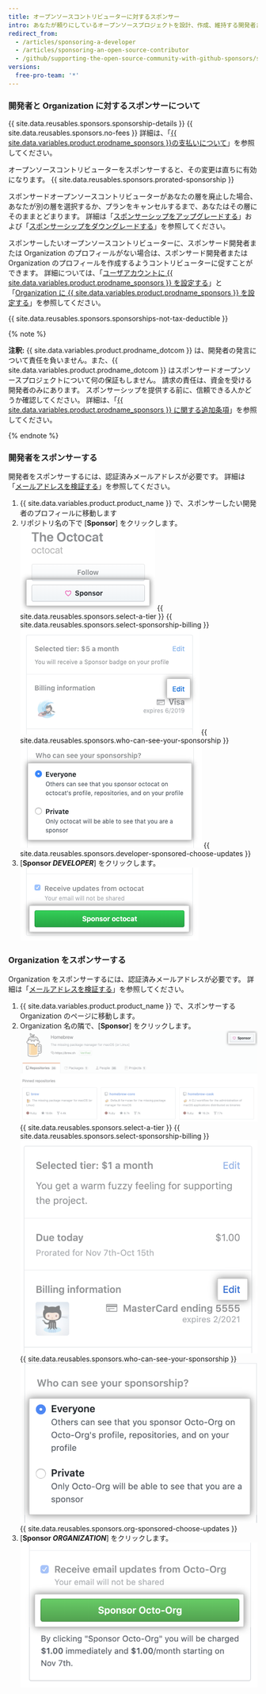 ```yaml
---
title: オープンソースコントリビューターに対するスポンサー
intro: あなたが頼りにしているオープンソースプロジェクトを設計、作成、維持する開発者または Organization に対して、毎月定期的に支払いをすることができます。
redirect_from:
  - /articles/sponsoring-a-developer
  - /articles/sponsoring-an-open-source-contributor
  - /github/supporting-the-open-source-community-with-github-sponsors/sponsoring-a-developer
versions:
  free-pro-team: '*'
---
```


### 開発者と Organization に対するスポンサーについて

{{ site.data.reusables.sponsors.sponsorship-details }} {{ site.data.reusables.sponsors.no-fees }} 詳細は、「[{{ site.data.variables.product.prodname_sponsors }}の支払いについて](/articles/about-billing-for-github-sponsors)」を参照してください。

オープンソースコントリビューターをスポンサーすると、その変更は直ちに有効になります。 {{ site.data.reusables.sponsors.prorated-sponsorship }}

スポンサードオープンソースコントリビューターがあなたの層を廃止した場合、あなたが別の層を選択するか、プランをキャンセルするまで、あなたはその層にそのままとどまります。 詳細は「[スポンサーシップをアップグレードする](/articles/upgrading-a-sponsorship)」および「[スポンサーシップをダウングレードする](/articles/downgrading-a-sponsorship)」を参照してください。

スポンサーしたいオープンソースコントリビューターに、スポンサード開発者または Organization のプロフィールがない場合は、スポンサード開発者または Organization のプロフィールを作成するようコントリビューターに促すことができます。 詳細については、「[ユーザアカウントに {{ site.data.variables.product.prodname_sponsors }} を設定する](/github/supporting-the-open-source-community-with-github-sponsors/setting-up-github-sponsors-for-your-user-account)」と「[Organization に {{ site.data.variables.product.prodname_sponsors }} を設定する](/github/supporting-the-open-source-community-with-github-sponsors/setting-up-github-sponsors-for-your-organization)」を参照してください。

{{ site.data.reusables.sponsors.sponsorships-not-tax-deductible }}

{% note %}

**注釈:** {{ site.data.variables.product.prodname_dotcom }} は、開発者の発言について責任を負いません。また、{{ site.data.variables.product.prodname_dotcom }} はスポンサードオープンソースプロジェクトについて何の保証もしません。 請求の責任は、資金を受ける開発者のみにあります。 スポンサーシップを提供する前に、信頼できる人かどうか確認してください。 詳細は、「[{{ site.data.variables.product.prodname_sponsors }} に関する追加条項](/github/site-policy/github-sponsors-additional-terms)」を参照してください。

{% endnote %}

### 開発者をスポンサーする

開発者をスポンサーするには、認証済みメールアドレスが必要です。 詳細は「[メールアドレスを検証する](/github/getting-started-with-github/verifying-your-email-address)」を参照してください。

1. {{ site.data.variables.product.product_name }} で、スポンサーしたい開発者のプロフィールに移動します
2. リポジトリ名の下で [**Sponsor**] をクリックします。 ![[Sponsor] ボタン](/assets/images/help/profile/sponsor-button.png)
{{ site.data.reusables.sponsors.select-a-tier }}
{{ site.data.reusables.sponsors.select-sponsorship-billing }}
  ![[Edit payment] ボタン](/assets/images/help/sponsors/edit-sponsorship-payment-button.png)
{{ site.data.reusables.sponsors.who-can-see-your-sponsorship }}
  ![あなたのスポンサーシップを見ることができる人を選択するラジオボタン](/assets/images/help/sponsors/who-can-see-sponsorship.png)
{{ site.data.reusables.sponsors.developer-sponsored-choose-updates }}
7. [**Sponsor _DEVELOPER_**] をクリックします。 ![[Sponsor developer] ボタン](/assets/images/help/sponsors/sponsor-developer-button.png)

### Organization をスポンサーする

Organization をスポンサーするには、認証済みメールアドレスが必要です。 詳細は「[メールアドレスを検証する](/github/getting-started-with-github/verifying-your-email-address)」を参照してください。

1. {{ site.data.variables.product.product_name }} で、スポンサーする Organization のページに移動します。
2. Organization 名の隣で、[**Sponsor**] をクリックします。 ![[Sponsor] ボタン](/assets/images/help/sponsors/sponsor-org-button.png)
{{ site.data.reusables.sponsors.select-a-tier }}
{{ site.data.reusables.sponsors.select-sponsorship-billing }}
  ![[Edit payment] ボタン](/assets/images/help/sponsors/edit-org-sponsorship-payment-button.png)
{{ site.data.reusables.sponsors.who-can-see-your-sponsorship }}
  ![あなたのスポンサーシップを見ることができる人を選択するラジオボタン](/assets/images/help/sponsors/who-can-see-org-sponsorship.png)
{{ site.data.reusables.sponsors.org-sponsored-choose-updates }}
7. [**Sponsor _ORGANIZATION_**] をクリックします。 ![[Sponsor organization] ボタン](/assets/images/help/sponsors/sponsor-org-confirm-button.png)
